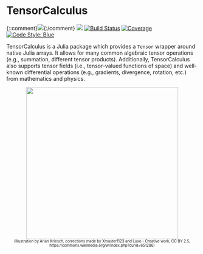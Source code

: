 # TensorCalculus

{::comment}[![](https://img.shields.io/badge/docs-stable-blue.svg)](https://icetube23.github.io/TensorCalculus.jl/stable){:/comment}
[![](https://img.shields.io/badge/docs-dev-blue.svg)](https://icetube23.github.io/TensorCalculus.jl/dev)
[![Build Status](https://github.com/icetube23/TensorCalculus.jl/actions/workflows/CI.yml/badge.svg?branch=main)](https://github.com/icetube23/TensorCalculus.jl/actions/workflows/CI.yml?query=branch%3Amain)
[![Coverage](https://codecov.io/gh/icetube23/TensorCalculus.jl/branch/main/graph/badge.svg)](https://codecov.io/gh/icetube23/TensorCalculus.jl)
[![Code Style: Blue](https://img.shields.io/badge/code%20style-blue-4495d1.svg)](https://github.com/invenia/BlueStyle)

TensorCalculus is a Julia package which provides a `Tensor` wrapper around native Julia arrays. It allows for many common algebraic tensor operations (e.g., summation, different tensor products). Additionally, TensorCalculus also supports tensor fields (i.e., tensor-valued functions of space) and well-known differential operations (e.g., gradients, divergence, rotation, etc.) from mathematics and physics.
<p align="center">
<img width="400px" src="https://user-images.githubusercontent.com/34234056/150592559-52d797ce-dd6e-4f2c-8b57-ea273e3285b5.svg"/><br>
<sub><sub>(Illustration by Arian Kriesch, corrections made by Xmaster1123 and Luxo - Creative work, CC BY 2.5, https://commons.wikimedia.org/w/index.php?curid=651286)</sub></sub>
</p>
